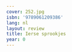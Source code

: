```yaml
---
cover: 252.jpg
isbn: '9789061209386'
lang: nl
layout: review
title: Ierse sprookjes
year: 0
---
```


